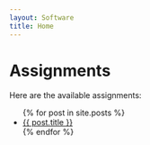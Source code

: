```yaml
---
layout: Software 
title: Home
---
```


# Assignments

Here are the available assignments:

<ul>
  {% for post in site.posts %}
    <li><a href="{{ site.baseurl }}{{ post.url }}">{{ post.title }}</a></li>
  {% endfor %}
</ul>


